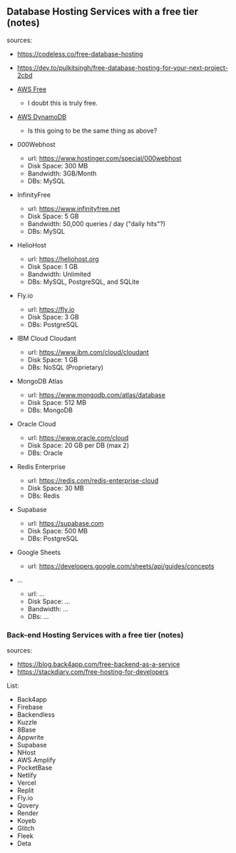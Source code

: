 


## Database Hosting Services with a free tier (notes)

sources:
- https://codeless.co/free-database-hosting
- https://dev.to/pulkitsingh/free-database-hosting-for-your-next-project-2cbd

- [AWS Free](https://aws.amazon.com/free/database)
  - I doubt this is truly free.
- [AWS DynamoDB](https://aws.amazon.com/dynamodb/pricing/)
    - Is this going to be the same thing as above?
- 000Webhost
  - url: https://www.hostinger.com/special/000webhost
  - Disk Space: 300 MB
  - Bandwidth: 3GB/Month
  - DBs: MySQL
- InfinityFree
  - url: https://www.infinityfree.net
  - Disk Space: 5 GB
  - Bandwidth: 50,000 queries / day ("daily hits"?)
  - DBs: MySQL
- HelioHost
  - url: https://heliohost.org
  - Disk Space: 1 GB
  - Bandwidth: Unlimited
  - DBs: MySQL, PostgreSQL, and SQLite
- Fly.io
  - url: https://fly.io
  - Disk Space: 3 GB
  - DBs: PostgreSQL
- IBM Cloud Cloudant
  - url: https://www.ibm.com/cloud/cloudant
  - Disk Space: 1 GB
  - DBs: NoSQL (Proprietary)
- MongoDB Atlas
  - url: https://www.mongodb.com/atlas/database
  - Disk Space: 512 MB
  - DBs: MongoDB
- Oracle Cloud
  - url: https://www.oracle.com/cloud
  - Disk Space: 20 GB per DB (max 2)
  - DBs: Oracle
- Redis Enterprise
  - url: https://redis.com/redis-enterprise-cloud
  - Disk Space: 30 MB
  - DBs: Redis
- Supabase
  - url: https://supabase.com
  - Disk Space: 500 MB
  - DBs: PostgreSQL
- Google Sheets
  - url: https://developers.google.com/sheets/api/guides/concepts
- ...
  - url: ...
  - Disk Space: ...
  - Bandwidth: ...
  - DBs: ...

### Back-end Hosting Services with a free tier (notes)

sources: 
- https://blog.back4app.com/free-backend-as-a-service
- https://stackdiary.com/free-hosting-for-developers

List:
- Back4app
- Firebase
- Backendless
- Kuzzle
- 8Base
- Appwrite
- Supabase
- NHost
- AWS Amplify
- PocketBase
- Netlify
- Vercel
- Replit
- Fly.io
- Qovery
- Render
- Koyeb
- Glitch
- Fleek
- Deta
